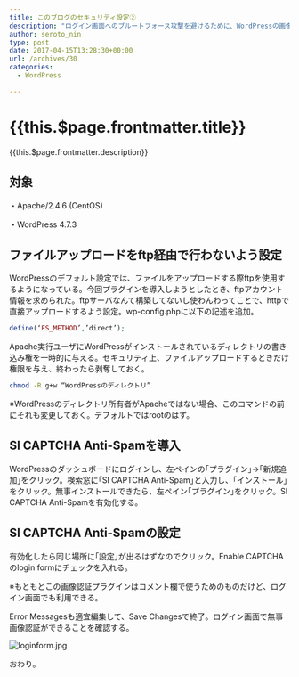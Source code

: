```yaml
---
title: このブログのセキュリティ設定②
description: "ログイン画面へのブルートフォース攻撃を避けるために、WordPressの画像認証プラグイン｢SI CAPTCHA Anti-Spam｣を導入したので、手順を書いておきます。絶対忘れるから。"
author: seroto_nin
type: post
date: 2017-04-15T13:28:30+00:00
url: /archives/30
categories:
  - WordPress

---
```

# {{this.$page.frontmatter.title}}

<Date/><CategoriesPerPost/>

{{this.$page.frontmatter.description}}

## **対象**

・Apache/2.4.6 (CentOS)

・WordPress 4.7.3

<!--more-->

## **ファイルアップロードをftp経由で行わないよう設定**

WordPressのデフォルト設定では、ファイルをアップロードする際ftpを使用するようになっている。今回プラグインを導入しようとしたとき、ftpアカウント情報を求められた。ftpサーバなんて構築してないし使わんわってことで、httpで直接アップロードするよう設定。wp-config.phpに以下の記述を追加。

```php
define(‘FS_METHOD’,’direct’);
```

Apache実行ユーザにWordPressがインストールされているディレクトリの書き込み権を一時的に与える。セキュリティ上、ファイルアップロードするときだけ権限を与え、終わったら剥奪しておく。

```bash
chmod -R g+w “WordPressのディレクトリ”
```

※WordPressのディレクトリ所有者がApacheではない場合、このコマンドの前にそれも変更しておく。デフォルトではrootのはず。

## SI CAPTCHA Anti-Spamを導入

WordPressのダッシュボードにログインし、左ペインの｢プラグイン｣→｢新規追加｣をクリック。検索窓に｢SI CAPTCHA Anti-Spam｣と入力し、｢インストール｣をクリック。無事インストールできたら、左ペイン｢プラグイン｣をクリック。SI CAPTCHA Anti-Spamを有効化する。

## SI CAPTCHA Anti-Spamの設定

有効化したら同じ場所に｢設定｣が出るはずなのでクリック。Enable CAPTCHAのlogin formにチェックを入れる。

※もともとこの画像認証プラグインはコメント欄で使うためのものだけど、ログイン画面でも利用できる。

Error Messagesも適宜編集して、Save Changesで終了。ログイン画面で無事画像認証ができることを確認する。

![loginform.jpg](./loginform.jpg)

おわり。
